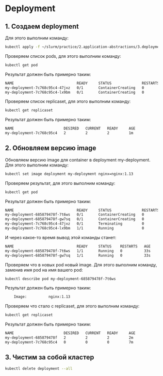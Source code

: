 # Deployment

## 1. Создаем deployment

Для этого выполним команду:

```bash
kubectl apply -f ~/slurm/practice/2.application-abstractions/3.deployment/
```

Проверяем список pods, для этого выполним команду:

```bash
kubectl get pod
```

Результат должен быть примерно таким:

```bash
NAME                             READY     STATUS              RESTARTS   AGE
my-deployment-7c768c95c4-47jxz   0/1       ContainerCreating   0          2s
my-deployment-7c768c95c4-lx9bm   0/1       ContainerCreating   0          2s
```

Проверяем список replicaset, для этого выполним команду:

```bash
kubectl get replicaset
```

Результат должен быть примерно таким:

```bash
NAME                       DESIRED   CURRENT   READY     AGE
my-deployment-7c768c95c4   2         2         2         1m
```

## 2. Обновляем версию image

Обновляем версию image для container в deployment my-deployment.
Для этого выполним команду:

```bash
kubectl set image deployment my-deployment nginx=nginx:1.13
```

Проверяем результат, для этого выполним команду:

```bash
kubectl get pod
```

Результат должен быть примерно таким:

```bash
NAME                             READY     STATUS              RESTARTS   AGE
my-deployment-685879478f-7t6ws   0/1       ContainerCreating   0          1s
my-deployment-685879478f-gw7sq   0/1       ContainerCreating   0          1s
my-deployment-7c768c95c4-47jxz   0/1       Terminating         0          5m
my-deployment-7c768c95c4-lx9bm   1/1       Running             0          5m
```

И через какое-то время вывод этой команды станет:

```bash
NAME                             READY     STATUS    RESTARTS   AGE
my-deployment-685879478f-7t6ws   1/1       Running   0          33s
my-deployment-685879478f-gw7sq   1/1       Running   0          33s
```

Проверяем что в новых pod новый image. Для этого выполним команду,
заменив имя pod на имя вашего pod:

```bash
kubectl describe pod my-deployment-685879478f-7t6ws
```

Результат должен быть примерно таким:

```bash
    Image:          nginx:1.13
```

Проверяем что стало с replicaset, для этого выполним команду:

```bash
kubectl get replicaset
```

Результат должен быть примерно таким:

```bash
NAME                       DESIRED   CURRENT   READY     AGE
my-deployment-685879478f   2         2         2         2m
my-deployment-7c768c95c4   0         0         0         7m
```

## 3. Чистим за собой кластер

```bash
kubectl delete deployment --all
```
